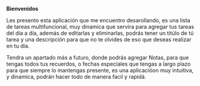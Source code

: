 **Bienvenidos**

Les presento esta aplicación que me encuentro desarollando, es una lista de tareas multifuncional, muy dinamica que servira para agregar tus tareas del día a día, además de editarlas y eliminarlas, podrás tener un titúlo de tú tarea y una descripción para que no te olvides de eso que deseas realizar en tu día.

Tendra un apartado más a futuro, donde podrás agregar Notas, para que tengas todos tus recuerdos, o fechas especiales que tengas a largo plazo para que siempre lo mantengas presente, es una aplicacióon muy intuitiva, y dinamica, podrán hacer todo de manera facil y rapidá. 